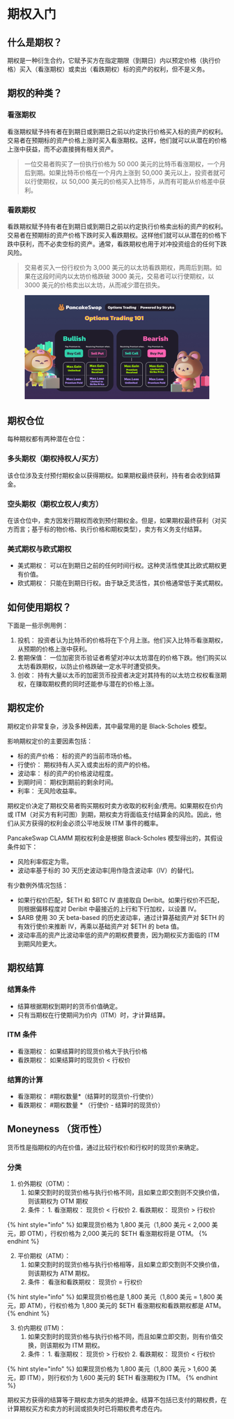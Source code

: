 # 期权入门

## 什么是期权？&#x20;

期权是一种衍生合约，它赋予买方在指定期限（到期日）内以预定价格（执行价格）买入（看涨期权）或卖出（看跌期权）标的资产的权利，但不是义务。&#x20;

## 期权的种类？&#x20;

### 看涨期权&#x20;

看涨期权赋予持有者在到期日或到期日之前以约定执行价格买入标的资产的权利。交易者在预期标的资产价格上涨时买入看涨期权。这样，他们就可以从潜在的价格上涨中获益，而不必直接拥有相关资产。

> 一位交易者购买了一份执行价格为 50 000 美元的比特币看涨期权，一个月后到期。如果比特币价格在一个月内上涨到 50,000 美元以上，投资者就可以行使期权，以 50,000 美元的价格买入比特币，从而有可能从价格差中获利。

### 看跌期权&#x20;

看跌期权赋予持有者在到期日或到期日之前以约定执行价格卖出标的资产的权利。交易者在预期标的资产价格下跌时买入看跌期权。这样他们就可以从潜在的价格下跌中获利，而不必卖空标的资产。通常，看跌期权也用于对冲投资组合的任何下跌风险。

> 交易者买入一份行权价为 3,000 美元的以太坊看跌期权，两周后到期。如果在这段时间内以太坊价格跌破 3000 美元，交易者可以行使期权，以 3000 美元的价格卖出以太坊，从而减少潜在损失。

<figure><img src="../../.gitbook/assets/image (390).png" alt=""><figcaption></figcaption></figure>

## 期权仓位&#x20;

每种期权都有两种潜在仓位：&#x20;

### 多头期权（期权持权人/买方）&#x20;

该仓位涉及支付预付期权金以获得期权。如果期权最终获利，持有者会收到结算金。&#x20;

### 空头期权（期权立权人/卖方）&#x20;

在该仓位中，卖方因发行期权而收到预付期权金。但是，如果期权最终获利（对买方而言；基于标的物价格、执行价格和期权类型），卖方有义务支付结算。&#x20;

### 美式期权与欧式期权&#x20;

* 美式期权： 可以在到期日之前的任何时间行权。这种灵活性使其比欧式期权更有价值。&#x20;
* 欧式期权： 只能在到期日行权。由于缺乏灵活性，其价格通常低于美式期权。

## 如何使用期权？&#x20;

下面是一些示例用例：&#x20;

1. 投机： 投资者认为比特币的价格将在下个月上涨。他们买入比特币看涨期权，从预期的价格上涨中获利。&#x20;
2. 套期保值： 一位加密货币验证者希望对冲以太坊潜在的价格下跌。他们购买以太坊看跌期权，以防止价格跌破一定水平时遭受损失。&#x20;
3. 创收： 持有大量以太币的加密货币投资者决定对其持有的以太坊立权权看涨期权，在赚取期权费的同时还能参与潜在的价格上涨。

## 期权定价&#x20;

期权定价非常复杂，涉及多种因素，其中最常用的是 Black-Scholes 模型。&#x20;

影响期权定价的主要因素包括：

* 标的资产价格： 标的资产的当前市场价格。&#x20;
* 行使价： 期权持有人买入或卖出标的资产的价格。&#x20;
* 波动率： 标的资产的价格波动程度。&#x20;
* 到期时间： 期权到期前的剩余时间。&#x20;
* 利率： 无风险收益率。&#x20;

期权定价决定了期权交易者购买期权时卖方收取的权利金/费用。如果期权在价内或 ITM（对买方有利可图）到期，期权卖方将面临支付结算金的风险。因此，他们从买方获得的权利金必须公平地反映 ITM 事件的概率。&#x20;

PancakeSwap CLAMM 期权权利金是根据 Black-Scholes 模型得出的，其假设条件如下：

* 风险利率假定为零。&#x20;
* 波动率基于标的 30 天历史波动率\[用作隐含波动率（IV）的替代]。&#x20;

有少数例外情况包括：&#x20;

* 如果行权价匹配，$ETH 和 $BTC IV 直接取自 Deribit。如果行权价不匹配，则根据偏移程度对 Deribit 中最接近的上行和下行加权，以设置 IV。&#x20;
* $ARB 使用 30 天 beta-based 的历史波动率，通过计算基础资产对 $ETH 的有效行使价来推断 IV，再乘以基础资产对 $ETH 的 beta 值。&#x20;
* 波动率高的资产比波动率低的资产的期权费要贵，因为期权买方面临的 ITM 到期风险更大。

## 期权结算&#x20;

### 结算条件&#x20;

* 结算根据期权到期时的货币价值确定。&#x20;
* 只有当期权在行使期间为价内（ITM）时，才计算结算。&#x20;

### ITM 条件

* 看涨期权： 如果结算时的现货价格大于执行价格&#x20;
* 看跌期权： 如果结算时的现货价 < 行权价

### 结算的计算&#x20;

* 看涨期权： #期权数量\*（结算时的现货价-行使价）&#x20;
* 看跌期权： #期权数量 \* （行使价 - 结算时的现货价）

## Moneyness （货币性）&#x20;

货币性是指期权的内在价值，通过比较行权价和行权时的现货价来确定。&#x20;

### 分类&#x20;

1. 价外期权（OTM）：
   1. 如果交割时的现货价格与执行价格不同，且如果立即交割则不交换价值，则该期权为 OTM 期权
   2. 条件： 1. 看涨期权： 现货价 < 行权价 2. 看跌期权： 现货价 > 行权价

{% hint style="info" %}
如果现货价格为 1,800 美元（1,800 美元 < 2,000 美元，即 OTM），行权价格为 2,000 美元的 $ETH 看涨期权将是 OTM。
{% endhint %}

2. 平价期权（ATM）：
   1. &#x20;如果交割时的现货价格与执行价格相等，且如果立即交割则不交换价值，则该期权为 ATM 期权。
   2. &#x20;条件： 看涨和看跌期权： 现货价 = 行权价

{% hint style="info" %}
如果现货价格也是 1,800 美元（1,800 美元 = 1,800 美元，即 ATM），行权价格为 1,800 美元的 $ETH 看涨期权和看跌期权都是 ATM。
{% endhint %}

3. 价内期权 (ITM)：
   1. 如果交割时的现货价格与执行价格不同，而且如果立即交割，则有价值交换，则该期权为 ITM 期权。
   2. 条件： 1. 看涨期权： 现货价 > 行权价 2. 看跌期权： 现货价 < 行权价

{% hint style="info" %}
如果现货价格为 1,800 美元（1,800 美元 > 1,600 美元，即 ITM），则行权价为 1,600 美元的 $ETH 看涨期权为 ITM。
{% endhint %}

期权买方获得的结算等于期权卖方损失的抵押金。结算不包括已支付的期权费，在计算期权买方和卖方的利润或损失时已将期权费考虑在内。
